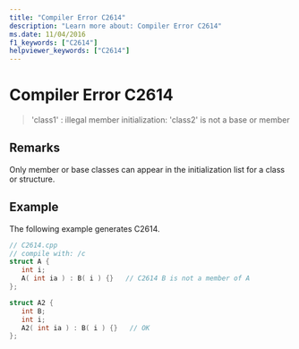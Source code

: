 ```yaml
---
title: "Compiler Error C2614"
description: "Learn more about: Compiler Error C2614"
ms.date: 11/04/2016
f1_keywords: ["C2614"]
helpviewer_keywords: ["C2614"]
---
```

# Compiler Error C2614

> 'class1' : illegal member initialization: 'class2' is not a base or member

## Remarks

Only member or base classes can appear in the initialization list for a class or structure.

## Example

The following example generates C2614.

```cpp
// C2614.cpp
// compile with: /c
struct A {
   int i;
   A( int ia ) : B( i ) {}   // C2614 B is not a member of A
};

struct A2 {
   int B;
   int i;
   A2( int ia ) : B( i ) {}   // OK
};
```
